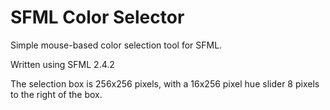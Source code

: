 # SFML Color Selector  
Simple mouse-based color selection tool for SFML.

Written using SFML 2.4.2

The selection box is 256x256 pixels, with a 16x256 pixel hue slider 8 pixels to the right of the box.
